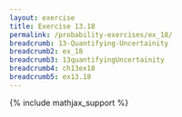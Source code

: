 ```yaml
---
layout: exercise
title: Exercise 13.18
permalink: /probability-exercises/ex_18/
breadcrumb: 13-Quantifying-Uncertainity
breadcrumb2: ex_18
breadcrumb3: 13quantifyingUncertainity
breadcrumb4: ch13ex18
breadcrumb5: ex13.18
---
```


{% include mathjax_support %}

